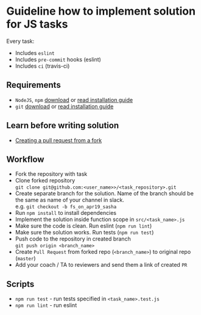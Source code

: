 # Guideline how to implement solution for JS tasks

Every task:
- Includes `eslint`
- Includes `pre-commit` hooks (eslint)
- Includes `ci` (travis-ci) 

## Requirements

- `NodeJS`, `npm` [download](https://nodejs.org/en/) or [read installation guide](https://nodejs.org/en/download/package-manager/)
- `git` [download](https://git-scm.com/downloads) or [read installation guide](https://git-scm.com/book/en/v2/Getting-Started-Installing-Git)

## Learn before writing solution

- [Creating a pull request from a fork](https://help.github.com/en/articles/creating-a-pull-request-from-a-fork)

## Workflow

- Fork the repository with task
- Clone forked repository<br/> `git clone git@github.com:<user_name>>/<task_repository>.git`
- Create separate branch for the solution. Name of the branch should be the same as name of your channel in slack. <br/> e.g. `git checkout -b fs_on_apr19_sasha`
- Run `npm install` to install dependencies
- Implement the solution inside function scope in `src/<task_name>.js`
- Make sure the code is clean. Run eslint (`npm run lint`)
- Make sure the solution works. Run tests (`npm run test`)
- Push code to the repository in created branch<br/> `git push origin <branch_name>`
- Create `Pull Request` from forked repo (`<branch_name>`) to original repo (`master`)
- Add your coach / TA to reviewers and send them a link of created `PR`

## Scripts
- `npm run test` - run tests specified in `<task_name>.test.js`
- `npm run lint` - run eslint
